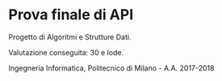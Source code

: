 # Prova finale di API
Progetto di Algoritmi e Strutture Dati.

Valutazione conseguita: 30 e lode.

Ingegneria Informatica, Politecnico di Milano - A.A. 2017-2018
